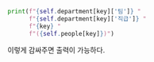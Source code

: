 
```python
print(f"{self.department[key]['팀']} "
      f"{self.department[key]['직급']} "
      f"{key} "
      f"({self.people[key]})")
```

이렇게 감싸주면 출력이 가능하다.


